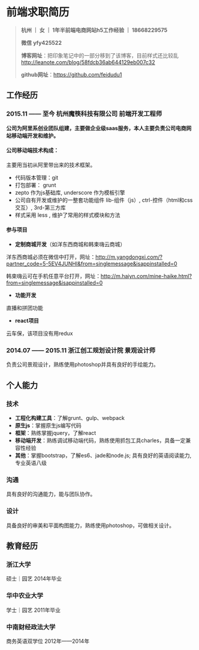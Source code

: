 # 前端求职简历

> **杭州 ｜  女  ｜ 1年半前端电商网站h5工作经验  ｜ 18668229575**
>
> **微信**  **yfy425522**
>
> **博客网址**：把印象笔记中的一部分移到了该博客，目前样式还比较乱 http://leanote.com/blog/58fdcb36ab644129eb007c32
>
> **github网址**：https://github.com/feidudu1

## 工作经历

### 2015.11  ——  至今    杭州魔筷科技有限公司   前端开发工程师
 **公司为阿里系创业团队组建，主要做企业级saas服务，本人主要负责公司电商网站移动端开发和维护。**

#### 公司移动端技术构成：
主要用当初从阿里带出来的技术框架。
- 代码版本管理：git
- 打包部署： grunt
- zepto 作为js基础库, underscore 作为模板引擎
- 公司自有开发或维护的一整套功能组件 lib-组件（js）, ctrl-控件（html和css交互）, 3rd-第三方库
- 样式采用 less , 维护了常用的样式模块和方法

#### 参与项目
- **定制商城开发**（如洋东西商城和韩束嗨云商城）

洋东西商城必须在微信中打开，网址：http://m.yangdongxi.com/?partner_code=5-5EV4JUNHI&from=singlemessage&isappinstalled=0

韩束嗨云可在手机任意平台打开，网址：http://m.haiyn.com/mine-haike.html?from=singlemessage&isappinstalled=0

- **功能开发**

直播和拼团功能
- **react项目**

云车保，该项目没有用redux

### 2014.07  ——  2015.11    浙江创工规划设计院    景观设计师
  负责公司景观设计，熟练使用photoshop并具有良好的手绘能力。


## 个人能力

### 技术

- **工程化构建工具**：了解grunt、gulp、webpack
- **原生js**：掌握原生js编写代码
- **框架**：熟练掌握jquery，了解react
- **移动端开发**：熟练调试移动端代码，熟练使用抓包工具charles，具备一定兼容性经验
- **其他**：掌握bootstrap，了解es6、jade和node.js; 具有良好的英语阅读能力,专业英语八级

### 沟通
具有良好的沟通能力，能与团队协作。
### 设计
具备良好的审美和平面构图能力，熟练使用photoshop，可做相关设计。

## 教育经历
### 浙江大学  
硕士｜园艺  2014年毕业

### 华中农业大学  
学士｜园艺  2011年毕业

### 中南财经政法大学  
商务英语双学位  2012年——2014年

